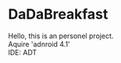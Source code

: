 DaDaBreakfast
============
Hello, this is an personel project.<br>
Aquire 'adnroid 4.1' <br>
IDE: ADT